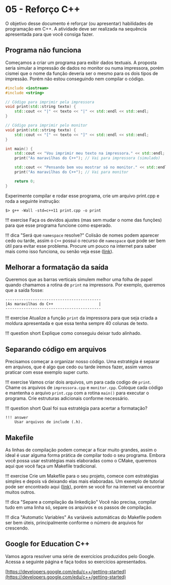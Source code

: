 # 05 - Reforço C++

O objetivo desse documento é reforçar (ou apresentar) habilidades de programação em C++. A atividade deve ser realizada na sequência apresentada para que você consiga fazer.

## Programa não funciona

Começamos a criar um programa para exibir dados textuais. A proposta seria simular a impressão de dados no monitor ou numa impressora, porém cismei que o nome da função deveria ser o mesmo para os dois tipos de impressão. Porém não estou conseguindo nem compilar o código.

```C++
#include <iostream>
#include <string>

// Código para imprimir pela impressora
void print(std::string texto) {
    std::cout << "|" << texto << "|" << std::endl << std::endl;
}

// Código para imprimir pelo monitor
void print(std::string texto) {
    std::cout << "[" << texto << "]" << std::endl << std::endl;
}

int main() {
    std::cout << "Vou imprimir meu texto na impressora." << std::endl;
    print("As maravilhas do C++"); // Vai para impressora (simulado)

    std::cout << "Pensando bem vou mostrar só no monitor." << std::endl;
    print("As maravilhas do C++"); // Vai para monitor

    return 0;
}
```

Experimente compilar e rodar esse programa, crie um arquivo print.cpp e roda a seguinte instrução:

```
$> g++ -Wall -std=c++11 print.cpp -o print
```

!!! exercise
    Faça os devidos ajustes (mas sem mudar o nome das funções) para que esse programa funcione como esperado.

!!! dica "Será que `namespace` resolve?"
    Colisão de nomes podem aparecer cedo ou tarde, assim o `C++` possui o recurso de `namespace` que pode ser bem útil para evitar esse problema. Procure um pouco na internet para saber mais como isso funciona, ou senão veja esse ([link](https://www.geeksforgeeks.org/namespace-in-c/)).



## Melhorar a formatação da saída

Queremos que as barras verticais simulem melhor uma folha de papel quando chamamos a rotina de `print` na impressora. Por exemplo, queremos que a saída fosse:

```
------------------------------------------
|As maravilhas do C++                    |
------------------------------------------
```

!!! exercise
    Atualize a função `print` da impressora para que seja criada a moldura apresentada e que essa tenha sempre 40 colunas de texto.

!!! question short
    Explique como conseguiu deixar tudo alinhado.


## Separando código em arquivos

Precisamos começar a organizar nosso código. Uma estratégia é separar em arquivos, que é algo que cedo ou tarde iremos fazer, assim vamos praticar com esse exemplo super curto.

!!! exercise
    Vamos criar dois arquivos, um para cada codigo de `print`. Chame os arquivos de `impressora.cpp` e `monitor.cpp`. Coloque cada código e mantenha o arquivo `print.cpp` com a rotina `main()` para executar o programa. Crie estruturas adicionais conforme necessário.

!!! question short
    Qual foi sua estratégia para acertar a formatação?

    !!! answer
        Usar arquivos de include (.h).


## Makefile

As linhas de compilação podem começar a ficar muito grandes, assim o ideal é usar alguma forma prática de compilar todo o seu programa. Embora você possa usar estratégias mais elaboradas como o CMake, queremos aqui que você faça um Makefile tradicional.

!!! exercise
    Crie um Makefile para o seu projeto, comece com estratégias simples e depois vá deixando elas mais elaboradas. Um exemplo de tutorial pode ser encontrado aqui ([link](https://www.gnu.org/software/make/manual/html_node/Introduction.html)), porém se você for na internet vai encontrar muitos outros.


!!! dica "Separe a compilação da linkedição"
    Você não precisa, compilar tudo em uma linha só, separe os arquivos e os passos de compilação.

!!! dica "Automatic Variables"
    As variáveis automáticas do Makefile podem ser bem úteis, principalmente conforme o número de arquivos for crescendo.

## Google for Education C++

Vamos agora resolver uma série de exercícios produzidos pelo Google. Acessa a seguinte página e faça todos so exercícios apresentados.

[https://developers.google.com/edu/c++/getting-started](https://developers.google.com/edu/c++/getting-started)


